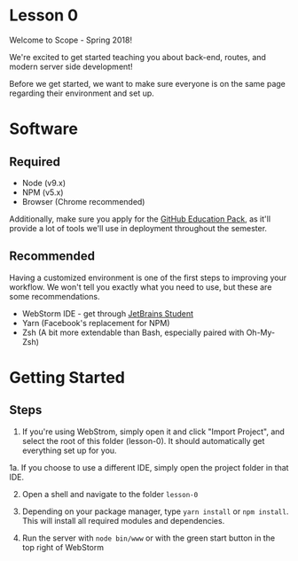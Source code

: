 # Lesson 0

Welcome to Scope - Spring 2018!

We're excited to get started teaching you about back-end, routes, and modern server side development!

Before we get started, we want to make sure everyone is on the same page regarding their environment and set up.

# Software

## Required

* Node (v9.x)
* NPM (v5.x)
* Browser (Chrome recommended)

Additionally, make sure you apply for the [GitHub Education Pack](https://education.github.com/pack), as it'll provide a lot of tools we'll use in deployment throughout the semester. 
## Recommended

Having a customized environment is one of the first steps to improving your workflow. We won't tell you exactly what you need to use, but these are some recommendations.

* WebStorm IDE - get through [JetBrains Student](https://www.jetbrains.com/student/)
* Yarn (Facebook's replacement for NPM)
* Zsh (A bit more extendable than Bash, especially paired with Oh-My-Zsh)

# Getting Started

## Steps

1. If you're using WebStrom, simply open it and click "Import Project", and select the root of this folder (lesson-0). It should automatically get everything set up for you.

1a. If you choose to use a different IDE, simply open the project folder in that IDE. 

2. Open a shell and navigate to the folder `lesson-0`

3. Depending on your package manager, type `yarn install` or `npm install`. This will install all required modules and dependencies.

4. Run the server with `node bin/www` or with the green start button in the top right of WebStorm